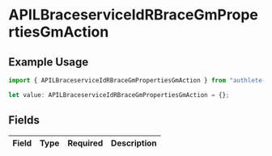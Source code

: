 # APILBraceserviceIdRBraceGmPropertiesGmAction

## Example Usage

```typescript
import { APILBraceserviceIdRBraceGmPropertiesGmAction } from "authlete-typescript-sdk/models";

let value: APILBraceserviceIdRBraceGmPropertiesGmAction = {};
```

## Fields

| Field       | Type        | Required    | Description |
| ----------- | ----------- | ----------- | ----------- |